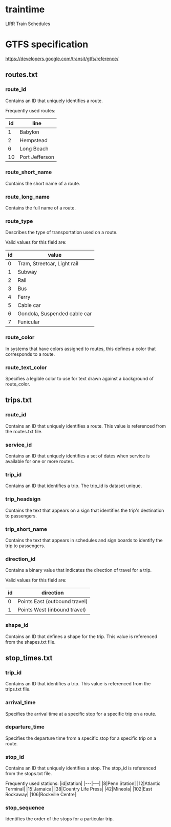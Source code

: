 # traintime
LIRR Train Schedules

# GTFS specification
https://developers.google.com/transit/gtfs/reference/

## routes.txt
### route_id
Contains an ID that uniquely identifies a route.

Frequently used routes:

|id|line|
|-|-|
|1|Babylon|
|2|Hempstead|
|6|Long Beach|
|10|Port Jefferson|

### route_short_name
Contains the short name of a route.

### route_long_name
Contains the full name of a route.

### route_type
Describes the type of transportation used on a route.

Valid values for this field are:

|id|value|
|-|-|
|0|Tram, Streetcar, Light rail|
|1|Subway|
|2|Rail|
|3|Bus|
|4|Ferry|
|5|Cable car|
|6|Gondola, Suspended cable car|
|7|Funicular|

### route_color
In systems that have colors assigned to routes, this defines a color that corresponds to a route.

### route_text_color
Specifies a legible color to use for text drawn against a background of route_color.

## trips.txt
### route_id
Contains an ID that uniquely identifies a route. This value is referenced from the routes.txt file.

### service_id
Contains an ID that uniquely identifies a set of dates when service is available for one or more routes.

### trip_id
Contains an ID that identifies a trip. The trip_id is dataset unique.

### trip_headsign
Contains the text that appears on a sign that identifies the trip's destination to passengers.

### trip_short_name
Contains the text that appears in schedules and sign boards to identify the trip to passengers.

### direction_id
Contains a binary value that indicates the direction of travel for a trip.

Valid values for this field are:

|id|direction|
|-|-|
|0|Points East (outbound travel)|
|1|Points West (inbound travel)|

### shape_id
Contains an ID that defines a shape for the trip. This value is referenced from the shapes.txt file.

## stop_times.txt
### trip_id
Contains an ID that identifies a trip. This value is referenced from the trips.txt file.

### arrival_time
Specifies the arrival time at a specific stop for a specific trip on a route.

### departure_time
Specifies the departure time from a specific stop for a specific trip on a route.

### stop_id
Contains an ID that uniquely identifies a stop. The stop_id is referenced from the stops.txt file.

Frequently used stations:
|id|station|
|---|---|
|8|Penn Station|
|12|Atlantic Terminal|
|15|Jamaica|
|38|Country Life Press|
|42|Mineola|
|102|East Rockaway|
|106|Rockville Centre|

### stop_sequence
Identifies the order of the stops for a particular trip.